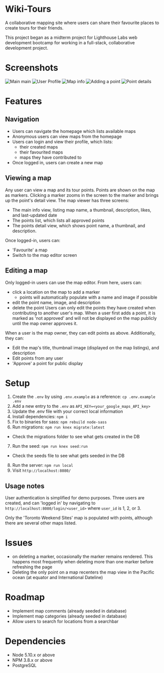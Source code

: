 # Wiki-Tours
A collaborative mapping site where users can share their favourite places to create tours for their friends.

This project began as a midterm project for Lighthouse Labs web development bootcamp for working in a full-stack, collaborative development project.

# Screenshots
![Main main](/docs/1-main.png)
![User Profile](/docs/2-profile.png)
![Map info](/docs/3-map.png)
![Adding a point](/docs/4-add.png)
![Point details](/docs/5-point.png)

# Features
## Navigation
- Users can navigate the homepage which lists available maps
- Anonymous users can view maps from the homepage
- Users can login and view their profile, which lists:
  - their created maps
  - their favourited maps
  - maps they have contributed to
- Once logged in, users can create a new map

## Viewing a map
Any user can view a map and its tour points. Points are shown on the map as markers. Clicking a marker zooms in the screen to the marker and brings up the point's detail view.
The map viewer has three screens:
- The main info view, listing map name, a thumbnail, description, likes, and last-updated date
- The points list, which lists all approved points
- The points detail view, which shows point name, a thumbnail, and description. 

Once logged-in, users can:
- 'Favourite' a map
- Switch to the map editor screen

## Editing a map
Only logged-in users can use the map editor. From here, users can:
- click a location on the map to add a marker
  - points will automatically populate with a name and image if possible
- edit the point name, image, and description
- delete the point
Users can only edit the points they have created when contributing to another user's map. When a user first adds a point, it is marked as 'not approved' and will not be displayed on the map publicly until the map owner approves it.

When a user is the map owner, they can edit points as above. Additionally, they can:
- Edit the map's title, thumbnail image (displayed on the map listings), and description
- Edit points from any user
- 'Approve' a point for public display

# Setup
1. Create the `.env` by using `.env.example` as a reference: `cp .env.example .env`
2. Add a new entry to the `.env` as `API_KEY=<your_google_maps_API_key>`
3. Update the .env file with your correct local information
4. Install dependencies: `npm i`
5. Fix to binaries for sass: `npm rebuild node-sass`
6. Run migrations: `npm run knex migrate:latest`
  - Check the migrations folder to see what gets created in the DB
7. Run the seed: `npm run knex seed:run`
  - Check the seeds file to see what gets seeded in the DB
8. Run the server: `npm run local`
9. Visit `http://localhost:8080/`

## Usage notes
User authentication is simplified for demo purposes. Three users are created, and can 'logged in' by navigating to `http://localhost:8080/login/<user_id>` where `user_id` is 1, 2, or 3.

Only the 'Toronto Weekend Sites' map is populated with points, although there are several other maps listed.

# Issues
- on deleting a marker, occasionally the marker remains rendered. This happens most frequently when deleting more than one marker before refreshing the page
- Deleting the only point on a map recenters the map view in the Pacific ocean (at equator and International Dateline)

# Roadmap
- Implement map comments (already seeded in database)
- Implement map categories (already seeded in database)
- Allow users to search for locations from a searchbar

# Dependencies
- Node 5.10.x or above
- NPM 3.8.x or above
- PostgreSQL

